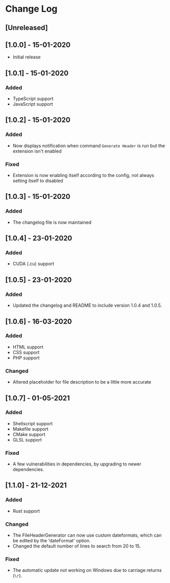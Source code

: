 # Change Log

## [Unreleased]

## [1.0.0] - 15-01-2020

- Initial release

## [1.0.1] - 15-01-2020

### Added
- TypeScript support
- JavaScript support

## [1.0.2] - 15-01-2020

### Added
- Now displays notification when command `Generate Header` is run but the extension isn't enabled

### Fixed
- Extension is now enabling itself according to the config, not always setting itself to disabled

## [1.0.3] - 15-01-2020

### Added
- The changelog file is now maintained

## [1.0.4] - 23-01-2020

### Added
- CUDA (.cu) support

## [1.0.5] - 23-01-2020

### Added
- Updated the changelog and README to include version 1.0.4 and 1.0.5.

## [1.0.6] - 16-03-2020

### Added
- HTML support
- CSS support
- PHP support

### Changed
- Altered placeholder for file description to be a little more accurate

## [1.0.7] - 01-05-2021

### Added
 - Shellscript support
 - Makefile support
 - CMake support
 - GLSL support

### Fixed
 - A few vulnerabilities in dependencies, by upgrading to newer dependencies.

## [1.1.0] - 21-12-2021

### Added
 - Rust support

### Changed
 - The FileHeaderGenerator can now use custom dateformats, which can be edited by the 'dateFormat' option.
 - Changed the default number of lines to search from 20 to 15.

### Fixed
 - The automatic update not working on Windows due to carriage returns (`\r`).
